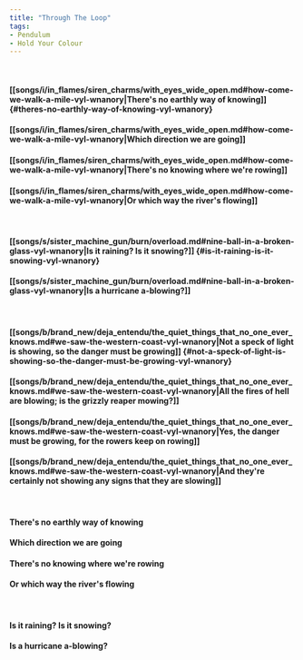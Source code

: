 ```yaml
---
title: "Through The Loop"
tags:
- Pendulum
- Hold Your Colour
---
```

&nbsp;
#### [[songs/i/in_flames/siren_charms/with_eyes_wide_open.md#how-come-we-walk-a-mile-vyl-wnanory|There's no earthly way of knowing]] {#theres-no-earthly-way-of-knowing-vyl-wnanory}
#### [[songs/i/in_flames/siren_charms/with_eyes_wide_open.md#how-come-we-walk-a-mile-vyl-wnanory|Which direction we are going]]
#### [[songs/i/in_flames/siren_charms/with_eyes_wide_open.md#how-come-we-walk-a-mile-vyl-wnanory|There's no knowing where we're rowing]]
#### [[songs/i/in_flames/siren_charms/with_eyes_wide_open.md#how-come-we-walk-a-mile-vyl-wnanory|Or which way the river's flowing]]
&nbsp;
#### [[songs/s/sister_machine_gun/burn/overload.md#nine-ball-in-a-broken-glass-vyl-wnanory|Is it raining? Is it snowing?]] {#is-it-raining-is-it-snowing-vyl-wnanory}
#### [[songs/s/sister_machine_gun/burn/overload.md#nine-ball-in-a-broken-glass-vyl-wnanory|Is a hurricane a-blowing?]]
&nbsp;
#### [[songs/b/brand_new/deja_entendu/the_quiet_things_that_no_one_ever_knows.md#we-saw-the-western-coast-vyl-wnanory|Not a speck of light is showing, so the danger must be growing]] {#not-a-speck-of-light-is-showing-so-the-danger-must-be-growing-vyl-wnanory}
#### [[songs/b/brand_new/deja_entendu/the_quiet_things_that_no_one_ever_knows.md#we-saw-the-western-coast-vyl-wnanory|All the fires of hell are blowing; is the grizzly reaper mowing?]]
#### [[songs/b/brand_new/deja_entendu/the_quiet_things_that_no_one_ever_knows.md#we-saw-the-western-coast-vyl-wnanory|Yes, the danger must be growing, for the rowers keep on rowing]]
#### [[songs/b/brand_new/deja_entendu/the_quiet_things_that_no_one_ever_knows.md#we-saw-the-western-coast-vyl-wnanory|And they're certainly not showing any signs that they are slowing]]
&nbsp;
#### There's no earthly way of knowing
#### Which direction we are going
#### There's no knowing where we're rowing
#### Or which way the river's flowing
&nbsp;
#### Is it raining? Is it snowing?
#### Is a hurricane a-blowing?
